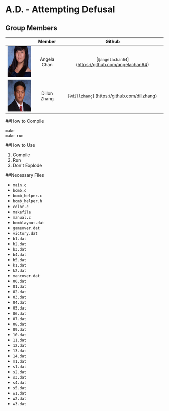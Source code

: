 # A.D. - Attempting Defusal

## Group Members
|     | **Member** | **Github** |
|-----|:------------:|:------------:|
| <img src="images/angela_chan.jpg" width="100" height="100" /> |Angela Chan | [`@angelachan64`] (https://github.com/angelachan64) |
| <img src="images/dillon_zhang.jpg" width="100" height="100" /> |Dillon Zhang | [`@dillzhang`] (https://github.com/dillzhang) |

##How to Compile
```
make
make run
```

##How to Use
1. Compile
2. Run
3. Don't Explode

##Necessary Files
- `main.c`
- `bomb.c`
- `bomb_helper.c`
- `bomb_helper.h`
- `color.c`
- `makefile`
- `manual.c`
- `bomblayout.dat`
- `gameover.dat`
- `victory.dat`
- `b1.dat`
- `b2.dat`
- `b3.dat`
- `b4.dat`
- `b5.dat`
- `k1.dat`
- `k2.dat`
- `mancover.dat`
- `00.dat`
- `01.dat`
- `02.dat`
- `03.dat`
- `04.dat`
- `05.dat`
- `06.dat`
- `07.dat`
- `08.dat`
- `09.dat`
- `10.dat`
- `11.dat`
- `12.dat`
- `13.dat`
- `14.dat`
- `m1.dat`
- `s1.dat`
- `s2.dat`
- `s3.dat`
- `s4.dat`
- `s5.dat`
- `w1.dat`
- `w2.dat`
- `w3.dat`
